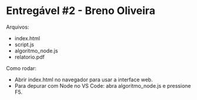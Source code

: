 # Entregável #2 - Breno Oliveira

Arquivos:
- index.html
- script.js
- algoritmo_node.js
- relatorio.pdf



Como rodar:
- Abrir index.html no navegador para usar a interface web.
- Para depurar com Node no VS Code: abra algoritmo_node.js e pressione F5.
